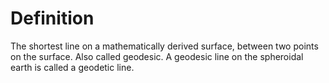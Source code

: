 # Definition

The shortest line on a mathematically derived surface, between two
points on the surface. Also called geodesic. A geodesic line on the
spheroidal earth is called a geodetic line.
